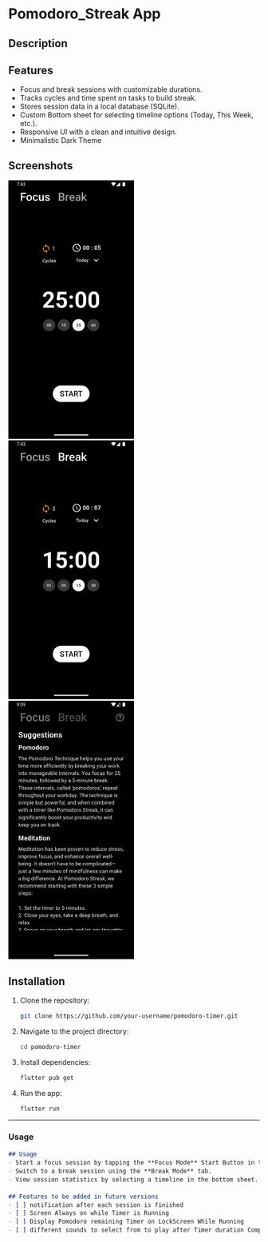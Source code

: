 # Pomodoro_Streak App

## Description

## Features
- Focus and break sessions with customizable durations.
- Tracks cycles and time spent on tasks to build streak.
- Stores session data in a local database (SQLite).
- Custom Bottom sheet for selecting timeline options (Today, This Week, etc.).
- Responsive UI with a clean and intuitive design.
- Minimalistic Dark Theme

## Screenshots
<img src="./FocusMode_Screenshot.png" alt="Focus Mode" width="50%"/>
<img src="./BreakMode_Screenshot.png" alt="Break Mode" width="50%"/>
<img src="./info_Screenshot.png" alt="information dialogue" width="50%"/>

## Installation
1. Clone the repository:
   ```bash
   git clone https://github.com/your-username/pomodoro-timer.git
   ```
2. Navigate to the project directory:
   ```bash
   cd pomodoro-timer
   ```
3. Install dependencies:
   ```bash
   flutter pub get
   ```
4. Run the app:
   ```bash
   flutter run
   ```

---

### **Usage**
```markdown
## Usage
- Start a focus session by tapping the **Focus Mode** Start Button in the Bottom.
- Switch to a break session using the **Break Mode** tab.
- View session statistics by selecting a timeline in the bottom sheet.

## Features to be added in future versions
- [ ] notification after each session is finished
- [ ] Screen Always on while Timer is Running
- [ ] Display Pomodoro remaining Timer on LockScreen While Running
- [ ] different sounds to select from to play after Timer duration Completes